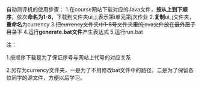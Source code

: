 自动测评机的使用步骤：
1.在course网站下载对应的Java文件，**按从上到下顺序**，依次**命名为1-8**，下载到文件夹ui_j,表示第i单元第j次作业
2.**复制**ui_j文件夹，**重命名**为currency
3.~~把currency文件夹中1-8号文件夹里的java文件放在最外层子目录下~~
4.运行**generate.bat文件**产生表达式
5.运行run.bat

注：

1.按顺序下载是为了保证序号与网站上代号的对应关系

2.另存为currency文件夹，一是为了不用修改bat文件中的路径，二是为了保留各位同学的源文件，方便以后学习。